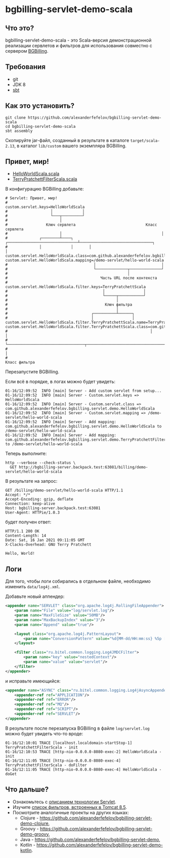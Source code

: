 # bgbilling-servlet-demo-scala

## Что это?

bgbilling-servlet-demo-scala - это Scala-версия демонстрационной реализации сервлетов и фильтров для использования совместно с сервером [BGBilling](https://bgbilling.ru/). 

## Требования

* git
* JDK 8
* [sbt](https://www.scala-sbt.org/)

## Как это установить? 

```
git clone https://github.com/alexanderfefelov/bgbilling-servlet-demo-scala
cd bgbilling-servlet-demo-scala
sbt assembly
```

Скопируйте jar-файл, созданный в результате в каталоге `target/scala-2.13`, в каталог `lib/custom` вашего экземпляра BGBilling.

## Привет, мир!

- [HelloWorldScala.scala](src/main/scala/com/github/alexanderfefelov/bgbilling/servlet/demo/HelloWorldScala.scala)
- [TerryPratchettFilterScala.scala](src/main/scala/com/github/alexanderfefelov/bgbilling/servlet/demo/TerryPratchettFilterScala.scala)

В конфигурацию BGBilling добавьте:

```properties
# Servlet: Привет, мир!
#
custom.servlet.keys=HelloWorldScala
#                   │             │
#                   └───┬─────────┘
#                       │
#                 Ключ сервлета                               Класс сервлета
#                       │                                            │
#              ┌────────┴────┐       ┌───────────────────────────────┴────────────────────────────────┐
#              │             │       │                                                                │
custom.servlet.HelloWorldScala.class=com.github.alexanderfefelov.bgbilling.servlet.demo.HelloWorldScala
custom.servlet.HelloWorldScala.mapping=/demo-servlet/hello-world-scala
#                                      │                             │
#                                      └──────────────┬──────────────┘
#                                                     │
#                                         Часть URL после контекста
#
custom.servlet.HelloWorldScala.filter.keys=TerryPratchettScala
#                                          │                 │
#                                          └─────┬───────────┘
#                                                │
#                                           Ключ фильтра
#                                                │
#                                     ┌──────────┴──────┐
#                                     │                 │
custom.servlet.HelloWorldScala.filter.TerryPratchettScala.name=TerryPratchettScala
custom.servlet.HelloWorldScala.filter.TerryPratchettScala.class=com.github.alexanderfefelov.bgbilling.servlet.demo.TerryPratchettFilterScala
#                                                               │                                                                          │
#                                                               └──────────────────────────────────┬───────────────────────────────────────┘
#                                                                                                  │
#                                                                                            Класс фильтра
```

Перезапустите BGBilling.

Если всё в порядке, в логах можно будет увидеть:

```
01-16/12:09:52  INFO [main] Server - Add custom servlet from setup...
01-16/12:09:52  INFO [main] Server - Custom.servlet.keys => HelloWorldScala
01-16/12:09:52  INFO [main] Server - Custom.servlet.class => com.github.alexanderfefelov.bgbilling.servlet.demo.HelloWorldScala
01-16/12:09:52  INFO [main] Server - Custom.servlet.mapping => /demo-servlet/hello-world-scala
01-16/12:09:52  INFO [main] Server - Add mapping: com.github.alexanderfefelov.bgbilling.servlet.demo.HelloWorldScala to /demo-servlet/hello-world-scala
01-16/12:09:52  INFO [main] Server - Add mapping: com.github.alexanderfefelov.bgbilling.servlet.demo.TerryPratchettFilterScala to /demo-servlet/hello-world-scala
```

Теперь выполните:

```
http --verbose --check-status \
  GET http://bgbilling-server.backpack.test:63081/billing/demo-servlet/hello-world-scala
```

В результате на запрос:

```
GET /billing/demo-servlet/hello-world-scala HTTP/1.1
Accept: */*
Accept-Encoding: gzip, deflate
Connection: keep-alive
Host: bgbilling-server.backpack.test:63081
User-Agent: HTTPie/1.0.3
```

будет получен ответ:

```
HTTP/1.1 200 OK
Content-Length: 14
Date: Sat, 16 Jan 2021 09:11:05 GMT
X-Clacks-Overhead: GNU Terry Pratchett

Hello, World!
```

## Логи

Для того, чтобы логи собирались в отдельном файле, необходимо изменить `data/log4j.xml`.

Добавьте новый аппендер:

```xml
<appender name="SERVLET" class="org.apache.log4j.RollingFileAppender">
    <param name="File" value="log/servlet.log"/>
    <param name="MaxFileSize" value="50MB"/>
    <param name="MaxBackupIndex" value="3"/>
    <param name="Append" value="true"/>

    <layout class="org.apache.log4j.PatternLayout">
        <param name="ConversionPattern" value="%d{MM-dd/HH:mm:ss} %5p [%t] %c{1} - %m%n"/>
    </layout>

    <filter class="ru.bitel.common.logging.Log4JMDCFilter">
        <param name="key" value="nestedContext"/>
        <param name="value" value="servlet"/>
    </filter>
</appender>
```

и исправьте имеющийся:

```xml
<appender name="ASYNC" class="ru.bitel.common.logging.Log4jAsyncAppender">
    <appender-ref ref="APPLICATION"/>
    <appender-ref ref="ERROR"/>
    <appender-ref ref="MQ"/>
    <appender-ref ref="SCRIPT"/>
    <appender-ref ref="SERVLET"/>
</appender>
```

В результате после перезапуска BGBilling в файле `log/servlet.log` можно будет увидеть что-то вроде:

```
01-16/12:10:01 TRACE [localhost.localdomain-startStop-1] TerryPratchettFilterScala - init
01-16/12:10:53 TRACE [http-nio-0.0.0.0-8080-exec-2] HelloWorldScala - init
01-16/12:11:05 TRACE [http-nio-0.0.0.0-8080-exec-4] TerryPratchettFilterScala - doFilter
01-16/12:11:05 TRACE [http-nio-0.0.0.0-8080-exec-4] HelloWorldScala - doGet
```

## Что дальше?

* Ознакомьтесь с [описанием технологии Servlet](https://docs.oracle.com/javaee/7/tutorial/servlets.htm).
* Изучите [список фильтров, встроенных в Tomcat 8.5](https://tomcat.apache.org/tomcat-8.5-doc/config/filter.html).
* Посмотрите аналогичные проекты на других языках:
  * Clojure - https://github.com/alexanderfefelov/bgbilling-servlet-demo-clojure,
  * Groovy - https://github.com/alexanderfefelov/bgbilling-servlet-demo-groovy,
  * Java - https://github.com/alexanderfefelov/bgbilling-servlet-demo,
  * Kotlin - https://github.com/alexanderfefelov/bgbilling-servlet-demo-kotlin.
